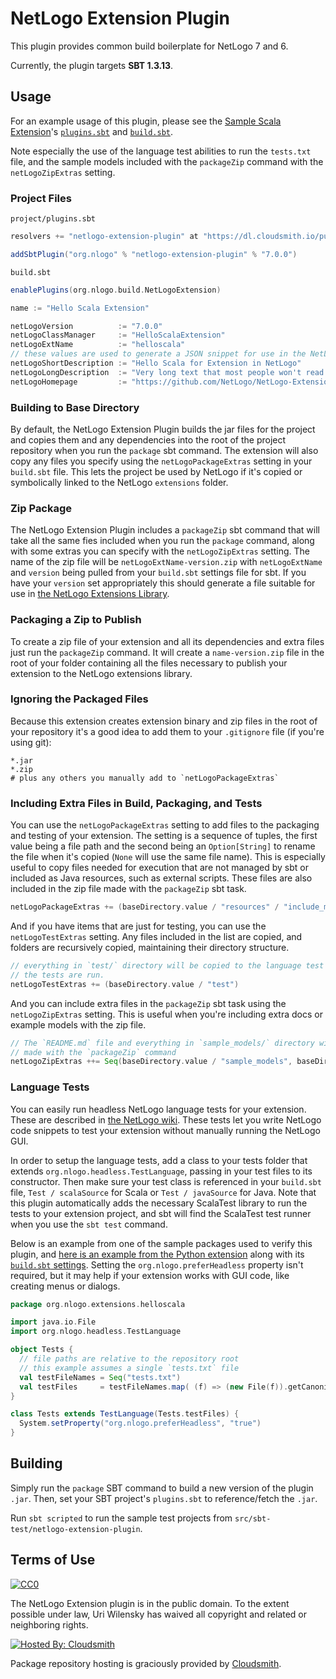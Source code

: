 # NetLogo Extension Plugin

This plugin provides common build boilerplate for NetLogo 7 and 6.

Currently, the plugin targets **SBT 1.3.13**.

## Usage

For an example usage of this plugin, please see the [Sample Scala Extension](https://github.com/NetLogo/Sample-Scala-Extension)'s [`plugins.sbt`](https://github.com/NetLogo/Sample-Scala-Extension/blob/hexy/project/plugins.sbt) and [`build.sbt`](https://github.com/NetLogo/Sample-Scala-Extension/blob/hexy/build.sbt).

Note especially the use of the language test abilities to run the `tests.txt` file, and the sample models included with
the `packageZip` command with the `netLogoZipExtras` setting.

### Project Files

`project/plugins.sbt`

```scala
resolvers += "netlogo-extension-plugin" at "https://dl.cloudsmith.io/public/netlogo/netlogo-extension-plugin/maven/"

addSbtPlugin("org.nlogo" % "netlogo-extension-plugin" % "7.0.0")
```

`build.sbt`

```scala
enablePlugins(org.nlogo.build.NetLogoExtension)

name := "Hello Scala Extension"

netLogoVersion          := "7.0.0"
netLogoClassManager     := "HelloScalaExtension"
netLogoExtName          := "helloscala"
// these values are used to generate a JSON snippet for use in the NetLogo-Libraries repo when using the `packageZip` command.
netLogoShortDescription := "Hello Scala for Extension in NetLogo"
netLogoLongDescription  := "Very long text that most people won't read."
netLogoHomepage         := "https://github.com/NetLogo/NetLogo-Extension-Plugin"
```

### Building to Base Directory

By default, the NetLogo Extension Plugin builds the jar files for the project and
copies them and any dependencies into the root of the project repository when you
run the `package` sbt command.  The extension will also copy any files you specify
using the `netLogoPackageExtras` setting in your `build.sbt` file.  This lets the
project be used by NetLogo if it's  copied or symbolically linked to the NetLogo
`extensions` folder.

### Zip Package

The NetLogo Extension Plugin includes a `packageZip` sbt command that will take all the
same fies included when you run the `package` command, along with some extras you can
specify with the `netLogoZipExtras` setting.  The name of the zip file will be
`netLogoExtName-version.zip` with `netLogoExtName` and `version` being pulled from your
`build.sbt` settings file for sbt.  If you have your `version` set appropriately this
should generate a file suitable for use in
[the NetLogo Extensions Library](https://github.com/NetLogo/NetLogo-Libraries).

### Packaging a Zip to Publish

To create a zip file of your extension and all its dependencies and extra files just
run the `packageZip` command.  It will create a `name-version.zip` file in the root of
your folder containing all the files necessary to publish your extension to the NetLogo
extensions library.

### Ignoring the Packaged Files

Because this extension creates extension binary and zip files in the root of your repository
it's a good idea to add them to your `.gitignore` file (if you're using git):

```
*.jar
*.zip
# plus any others you manually add to `netLogoPackageExtras`
```

### Including Extra Files in Build, Packaging, and Tests

You can use the `netLogoPackageExtras` setting to add files to the packaging and testing of your
extension.  The setting is a sequence of tuples, the first value being a file path and the second
being an `Option[String]` to rename the file when it's copied (`None` will use the same file name).
This is especially useful to copy files needed for execution that are not managed by sbt or included
as Java resources, such as external scripts.  These files are also included in the zip file made
with the `packageZip` sbt task.

```scala
netLogoPackageExtras += (baseDirectory.value / "resources" / "include_me_1.txt", None)
```

And if you have items that are just for testing, you can use the `netLogoTestExtras` setting.  Any files
included in the list are copied, and folders are recursively copied, maintaining their directory structure.

```scala
// everything in `test/` directory will be copied to the language test directory when
// the tests are run.
netLogoTestExtras += (baseDirectory.value / "test")
```

And you can include extra files in the `packageZip` sbt task using the `netLogoZipExtras` setting.  This is
useful when you're including extra docs or example models with the zip file.

```scala
// The `README.md` file and everything in `sample_models/` directory will be included in the zip file
// made with the `packageZip` command
netLogoZipExtras ++= Seq(baseDirectory.value / "sample_models", baseDirectory.value / "README.md")
```

### Language Tests

You can easily run headless NetLogo language tests for your extension.  These are described
in [the NetLogo wiki](https://github.com/NetLogo/NetLogo/wiki/Language-tests).  These tests let you write NetLogo code snippets to test your extension without manually running the NetLogo GUI.

In order to setup the language tests, add a class to your tests folder that extends `org.nlogo.headless.TestLanguage`, passing in your test files to its constructor.  Then make sure your test class is referenced in your `build.sbt` file, `Test / scalaSource` for Scala or `Test / javaSource` for Java.  Note that this plugin automatically adds the necessary ScalaTest library to run the tests to your extension project, and sbt will find the ScalaTest test runner when you use the `sbt test` command.

Below is an example from one of the sample packages used to verify this plugin, and [here is an example from the Python extension](https://github.com/NetLogo/Python-Extension/blob/master/src/test/Tests.scala) along with its [`build.sbt` settings](https://github.com/NetLogo/Python-Extension/blob/master/build.sbt).  Setting the `org.nlogo.preferHeadless` property isn't required, but it may help if your extension works with GUI code, like creating menus or dialogs.

```scala
package org.nlogo.extensions.helloscala

import java.io.File
import org.nlogo.headless.TestLanguage

object Tests {
  // file paths are relative to the repository root
  // this example assumes a single `tests.txt` file
  val testFileNames = Seq("tests.txt")
  val testFiles     = testFileNames.map( (f) => (new File(f)).getCanonicalFile )
}

class Tests extends TestLanguage(Tests.testFiles) {
  System.setProperty("org.nlogo.preferHeadless", "true")
}
```

## Building

Simply run the `package` SBT command to build a new version of the plugin `.jar`.  Then, set your SBT project's `plugins.sbt` to reference/fetch the `.jar`.

Run `sbt scripted` to run the sample test projects from `src/sbt-test/netlogo-extension-plugin`.

## Terms of Use

[![CC0](http://i.creativecommons.org/p/zero/1.0/88x31.png)](http://creativecommons.org/publicdomain/zero/1.0/)

The NetLogo Extension plugin is in the public domain.  To the extent possible under law, Uri Wilensky has waived all copyright and related or neighboring rights.

[![Hosted By: Cloudsmith](https://img.shields.io/badge/OSS%20hosting%20by-cloudsmith-blue?logo=cloudsmith&style=flat-square)](https://cloudsmith.com)

Package repository hosting is graciously provided by [Cloudsmith](https://cloudsmith.com).
